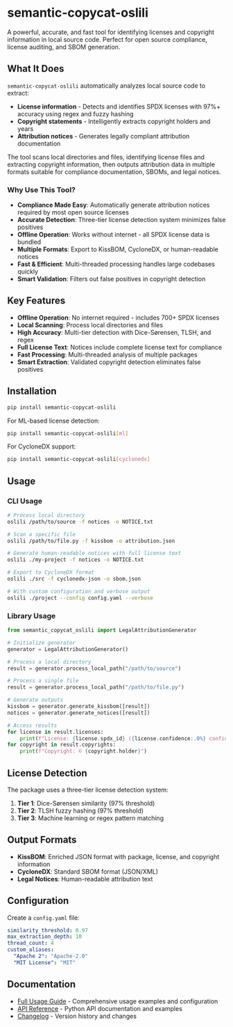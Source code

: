# semantic-copycat-oslili

A powerful, accurate, and fast tool for identifying licenses and copyright information in local source code. Perfect for open source compliance, license auditing, and SBOM generation.

## What It Does

`semantic-copycat-oslili` automatically analyzes local source code to extract:
- **License information** - Detects and identifies SPDX licenses with 97%+ accuracy using regex and fuzzy hashing
- **Copyright statements** - Intelligently extracts copyright holders and years
- **Attribution notices** - Generates legally compliant attribution documentation

The tool scans local directories and files, identifying license files and extracting copyright information, then outputs attribution data in multiple formats suitable for compliance documentation, SBOMs, and legal notices.

### Why Use This Tool?

- **Compliance Made Easy**: Automatically generate attribution notices required by most open source licenses
- **Accurate Detection**: Three-tier license detection system minimizes false positives
- **Offline Operation**: Works without internet - all SPDX license data is bundled
- **Multiple Formats**: Export to KissBOM, CycloneDX, or human-readable notices
- **Fast & Efficient**: Multi-threaded processing handles large codebases quickly
- **Smart Validation**: Filters out false positives in copyright detection

## Key Features

- **Offline Operation**: No internet required - includes 700+ SPDX licenses
- **Local Scanning**: Process local directories and files
- **High Accuracy**: Multi-tier detection with Dice-Sørensen, TLSH, and regex
- **Full License Text**: Notices include complete license text for compliance
- **Fast Processing**: Multi-threaded analysis of multiple packages
- **Smart Extraction**: Validated copyright detection eliminates false positives

## Installation

```bash
pip install semantic-copycat-oslili
```

For ML-based license detection:
```bash
pip install semantic-copycat-oslili[ml]
```

For CycloneDX support:
```bash
pip install semantic-copycat-oslili[cyclonedx]
```

## Usage

### CLI Usage

```bash
# Process local directory
oslili /path/to/source -f notices -o NOTICE.txt

# Scan a specific file
oslili /path/to/file.py -f kissbom -o attribution.json

# Generate human-readable notices with full license text
oslili ./my-project -f notices -o NOTICE.txt

# Export to CycloneDX format
oslili ./src -f cyclonedx-json -o sbom.json

# With custom configuration and verbose output
oslili ./project --config config.yaml --verbose
```

### Library Usage

```python
from semantic_copycat_oslili import LegalAttributionGenerator

# Initialize generator
generator = LegalAttributionGenerator()

# Process a local directory
result = generator.process_local_path("/path/to/source")

# Process a single file
result = generator.process_local_path("/path/to/file.py")

# Generate outputs
kissbom = generator.generate_kissbom([result])
notices = generator.generate_notices([result])

# Access results
for license in result.licenses:
    print(f"License: {license.spdx_id} ({license.confidence:.0%} confidence)")
for copyright in result.copyrights:
    print(f"Copyright: © {copyright.holder}")
```

## License Detection

The package uses a three-tier license detection system:

1. **Tier 1**: Dice-Sørensen similarity (97% threshold)
2. **Tier 2**: TLSH fuzzy hashing (97% threshold)
3. **Tier 3**: Machine learning or regex pattern matching

## Output Formats

- **KissBOM**: Enriched JSON format with package, license, and copyright information
- **CycloneDX**: Standard SBOM format (JSON/XML)
- **Legal Notices**: Human-readable attribution text

## Configuration

Create a `config.yaml` file:

```yaml
similarity_threshold: 0.97
max_extraction_depth: 10
thread_count: 4
custom_aliases:
  "Apache 2": "Apache-2.0"
  "MIT License": "MIT"
```

## Documentation

- [Full Usage Guide](docs/USAGE.md) - Comprehensive usage examples and configuration
- [API Reference](docs/API.md) - Python API documentation and examples
- [Changelog](CHANGELOG.md) - Version history and changes
